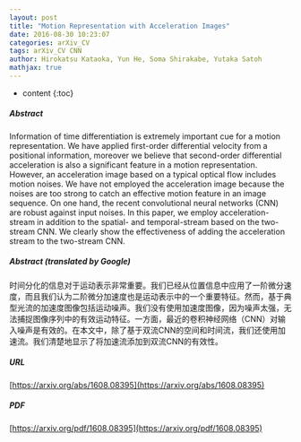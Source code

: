```yaml
---
layout: post
title: "Motion Representation with Acceleration Images"
date: 2016-08-30 10:23:07
categories: arXiv_CV
tags: arXiv_CV CNN
author: Hirokatsu Kataoka, Yun He, Soma Shirakabe, Yutaka Satoh
mathjax: true
---
```


* content
{:toc}

##### Abstract
Information of time differentiation is extremely important cue for a motion representation. We have applied first-order differential velocity from a positional information, moreover we believe that second-order differential acceleration is also a significant feature in a motion representation. However, an acceleration image based on a typical optical flow includes motion noises. We have not employed the acceleration image because the noises are too strong to catch an effective motion feature in an image sequence. On one hand, the recent convolutional neural networks (CNN) are robust against input noises. In this paper, we employ acceleration-stream in addition to the spatial- and temporal-stream based on the two-stream CNN. We clearly show the effectiveness of adding the acceleration stream to the two-stream CNN.

##### Abstract (translated by Google)
时间分化的信息对于运动表示非常重要。我们已经从位置信息中应用了一阶微分速度，而且我们认为二阶微分加速度也是运动表示中的一个重要特征。然而，基于典型光流的加速度图像包括运动噪声。我们没有使用加速度图像，因为噪声太强，无法捕捉图像序列中的有效运动特征。一方面，最近的卷积神经网络（CNN）对输入噪声是有效的。在本文中，除了基于双流CNN的空间和时间流，我们还使用加速流。我们清楚地显示了将加速流添加到双流CNN的有效性。

##### URL
[https://arxiv.org/abs/1608.08395](https://arxiv.org/abs/1608.08395)

##### PDF
[https://arxiv.org/pdf/1608.08395](https://arxiv.org/pdf/1608.08395)

